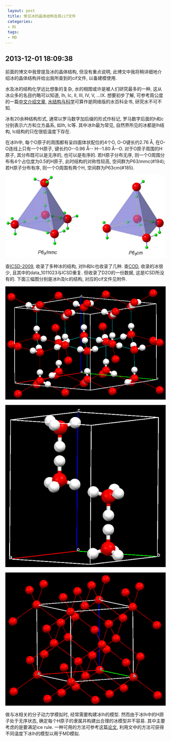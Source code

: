 ```yaml
---
 layout: post
 title: 常见冰的晶体结构及其cif文件
 categories: 
 - 科
 tags:
 - MD
---
```



## 2013-12-01 18:09:38

前面的博文中我曾提及冰的晶体结构, 但没有重点说明, 此博文中我将稍详细地介绍冰的晶体结构并给出我所查到的cif文件, 以备建模使用.

水及冰的结构化学远比想象的复杂, 水的相图或许是被人们研究最多的一种, 这从冰众多的名目约略可以知道, Ih, Ic, II, III, IV, V, ...IX. 想要初步了解, 可参考周公度的一篇[中文介绍文章](http://www.dxhx.pku.edu.cn/CN/article/downloadArticleFile.do?attachType=PDF&id=10690SM-), [水结构与科学](http://www1.lsbu.ac.uk/water/)可算作是网络版的水百科全书, 研究水不可不知.

冰有20余种结构形式, 通常以罗马数字加后缀的形式作标记, 罗马数字后面的h和c分别表示六方和立方晶系, 如Ih, Ic等. 其中冰Ih最为常见, 自然界所见的冰都是Ih结构, Ic结构的只在很低温度下存在. 

在冰Ih中, 每个O原子的周围都有呈四面体状配位的4个O, O-O键长约2.76 Å, 在O-O连线上只有一个H原子, 键长约O--0.96 Å-- H--1.80 Å--O. 对于O原子周围的H原子, 其分布既可以是无序的, 也可以是有序的. 若H原子分布无序, 则一个O周围分布有4个占位度为0.5的H原子, 此时结构的对称性较高, 空间群为P63/mmc(#194); 若H原子分布有序, 则一个O周围有两个H, 空间群为P63cm(#185).

![Ih, 秦善.《结构矿物学》, 北京大学出版社, 2011](/pic/2013-12-01-Ice_Ih.png)


查[ICSD-2009](http://icsd.fiz-karlsruhe.de/), 收录了多种冰的结构, 对Ih和Ic也收录了几种. 查[COD](http://www.crystallography.net/), 收录的冰很少, 且其中的data_1011023与ICSD重复. 但收录了D2O的一份数据, 这是ICSD所没有的. 下面三幅图分别是冰Ih及Ic的结构, 对应的cif文件见附件.

![Ih-185](/pic/2013-12-01-Ice_185.png)

![Ih-194](/pic/2013-12-01-Ice_194.png)

![Ic](/pic/2013-12-01-Ice_Ic.png)

做与冰相关的分子动力学模拟时, 经常需要构建冰Ih的模型. 然而由于冰Ih中的H原子处于无序状态, 确定每个H原子的隶属并构建出合理的冰模型并不容易. 其中主要考虑的是要满足ice rule. 一种可用的方法可参考这篇[论文](http://pubs.acs.org/doi/abs/10.1021/jp800736t), 利用文中的方法可获得不同温度下冰Ih的模型以用于MD模拟.


